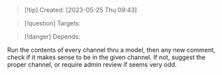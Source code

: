 
>[!tip] Created: [2023-05-25 Thu 09:43]

>[!question] Targets: 

>[!danger] Depends: 

Run the contents of every channel thru a model, then any new comment, check if it makes sense to be in the given channel.  If not, suggest the proper channel, or require admin review if seems very odd.